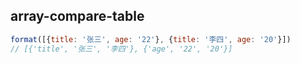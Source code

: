 ## array-compare-table

```js
format([{title: '张三', age: '22'}, {title: '李四', age: '20'}])
// [{'title', '张三', '李四'}, {'age', '22', '20'}]
```